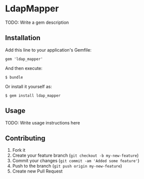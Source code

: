 # LdapMapper

TODO: Write a gem description

## Installation

Add this line to your application's Gemfile:

    gem 'ldap_mapper'

And then execute:

    $ bundle

Or install it yourself as:

    $ gem install ldap_mapper

## Usage

TODO: Write usage instructions here

## Contributing

1. Fork it
2. Create your feature branch (`git checkout -b my-new-feature`)
3. Commit your changes (`git commit -am 'Added some feature'`)
4. Push to the branch (`git push origin my-new-feature`)
5. Create new Pull Request
